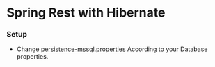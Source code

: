 # Spring Rest with Hibernate
### Setup
* Change [persistence-mssql.properties](src/main/resources/persistence-mssql.properties) According to your 
Database properties.


